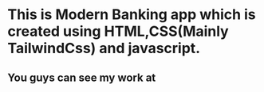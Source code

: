 # This is Modern Banking app which is created using HTML,CSS(Mainly TailwindCss) and javascript.

## You guys can see my work at 
